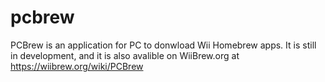 # pcbrew
PCBrew is an application for PC to donwload Wii Homebrew apps. It is still in development, and it is also avalible on WiiBrew.org at https://wiibrew.org/wiki/PCBrew
